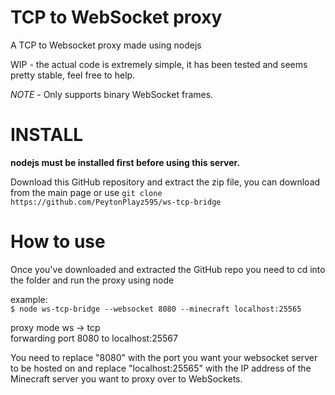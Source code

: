 TCP to WebSocket proxy
=============

A TCP to Websocket proxy made using nodejs

WIP - the actual code is extremely simple, it has been tested and seems pretty stable, feel free to help.

*NOTE* - Only supports binary WebSocket frames.

# INSTALL

**nodejs must be installed first before using this server.**

Download this GitHub repository and extract the zip file, you can download from the main page or use `git clone https://github.com/PeytonPlayz595/ws-tcp-bridge`

# How to use

Once you've downloaded and extracted the GitHub repo you need to cd into the folder and run the proxy using node

example:    
```$ node ws-tcp-bridge --websocket 8080 --minecraft localhost:25565```

proxy mode ws -> tcp    
forwarding port 8080 to localhost:25567

You need to replace "8080" with the port you want your websocket server to be hosted on and replace "localhost:25565" with the IP address of the Minecraft server you want to proxy over to WebSockets.

